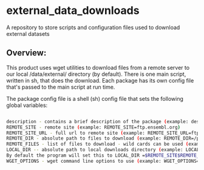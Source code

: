 # external_data_downloads
A repository to store scripts and configuration files used to download external datasets 

## Overview:

This product uses wget utilities to download files from a remote server to our local /data/external/ directory (by default).
There is one main script, written in sh, that does the download. Each package has its own config file that's passed to the main script at run time. 

The package config file is a shell (sh) config file that sets the following global variables:

```bash

description - contains a brief description of the package (example: description="Mouse CDNA annotations from Ensembl")
REMOTE_SITE - remote site (example: REMOTE_SITE=ftp.ensembl.org)
REMOTE_SITE_URL - full url to remote site (example: REMOTE_SITE_URL=ftp://$REMOTE_SITE )
REMOTE_DIR - absolute path to files to download (example: REMOTE_DIR=/pub/current_fasta/mus_musculus/cdna)
REMOTE_FILES - list of files to download - wild cards can be used (example: REMOTE_FILES="Mus_musculus.*.cdna.all.fa.gz"
LOCAL_DIR -- absolute path to local downloads directory (example: LOCAL_DIR =$REMOTE_SITE$REMOTE_DIR)
By default the program will set this to LOCAL_DIR =$REMOTE_SITE$REMOTE_DIR if the variable LOCAL_DIR was not set in the package configuration file.
WGET_OPTIONS - wget command line options to use (example: WGET_OPTIONS="-S -t 10 -nd -m")
